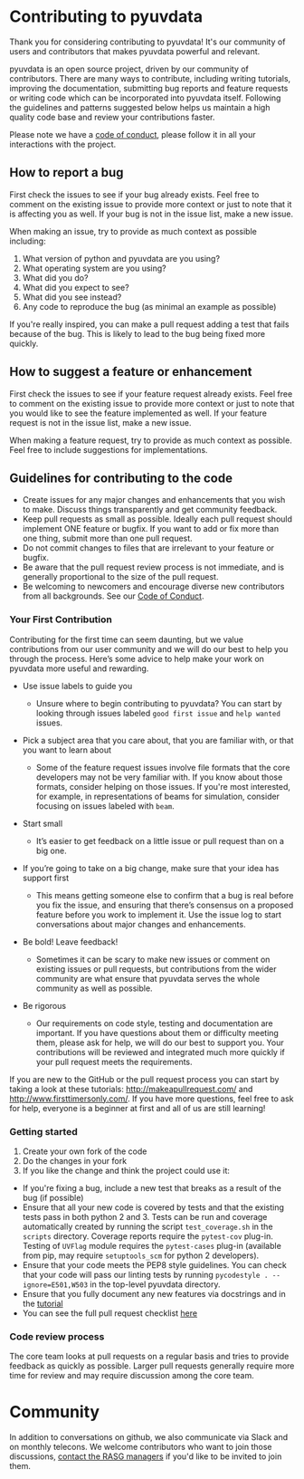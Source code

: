 # Contributing to pyuvdata

Thank you for considering contributing to pyuvdata! It's our community of users and contributors that makes pyuvdata powerful and relevant.

pyuvdata is an open source project, driven by our community of contributors. There are many ways to contribute, including writing tutorials, improving the documentation, submitting bug reports and feature requests or writing code which can be incorporated into pyuvdata itself. Following the guidelines and patterns suggested below helps us maintain a high quality code base and review your contributions faster.

Please note we have a [code of conduct](../CODE_OF_CONDUCT.md), please follow it in all your interactions with the project.

## How to report a bug
First check the issues to see if your bug already exists. Feel free to comment on the existing issue to provide more context or just to note that it is affecting you as well. If your bug is not in the issue list, make a new issue.

When making an issue, try to provide as much context as possible including:

1. What version of python and pyuvdata are you using?
2. What operating system are you using?
3. What did you do?
4. What did you expect to see?
5. What did you see instead?
6. Any code to reproduce the bug (as minimal an example as possible)

If you're really inspired, you can make a pull request adding a test that fails because of the bug. This is likely to lead to the bug being fixed more quickly.

## How to suggest a feature or enhancement
First check the issues to see if your feature request already exists. Feel free to comment on the existing issue to provide more context or just to note that you would like to see the feature implemented as well. If your feature request is not in the issue list, make a new issue.

When making a feature request, try to provide as much context as possible. Feel free to include suggestions for implementations.

## Guidelines for contributing to the code

* Create issues for any major changes and enhancements that you wish to make. Discuss things transparently and get community feedback.
* Keep pull requests as small as possible. Ideally each pull request should implement ONE feature or bugfix. If you want to add or fix more than one thing, submit more than one pull request.
* Do not commit changes to files that are irrelevant to your feature or bugfix.
* Be aware that the pull request review process is not immediate, and is generally proportional to the size of the pull request.
* Be welcoming to newcomers and encourage diverse new contributors from all backgrounds. See our [Code of Conduct](../CODE_OF_CONDUCT.md).

### Your First Contribution

Contributing for the first time can seem daunting, but we value contributions from our user community and we will do our best to help you through the process. Here’s some advice to help make your work on pyuvdata more useful and rewarding.

* Use issue labels to guide you
  - Unsure where to begin contributing to pyuvdata? You can start by looking through issues labeled `good first issue` and `help wanted` issues.

* Pick a subject area that you care about, that you are familiar with, or that you want to learn about
  - Some of the feature request issues involve file formats that the core developers may not be very familiar with. If you know about those formats, consider helping on those issues. If you're most interested, for example, in representations of beams for simulation, consider focusing on issues labeled with `beam`.

* Start small
  - It’s easier to get feedback on a little issue or pull request than on a big one.

* If you’re going to take on a big change, make sure that your idea has support first
  - This means getting someone else to confirm that a bug is real before you fix the issue, and ensuring that there’s consensus on a proposed feature before you work to implement it. Use the issue log to start conversations about major changes and enhancements.

* Be bold! Leave feedback!
  - Sometimes it can be scary to make new issues or comment on existing issues or pull requests, but contributions from the wider community are what ensure that pyuvdata serves the whole community as well as possible.

* Be rigorous
  - Our requirements on code style, testing and documentation are important. If you have questions about them or difficulty meeting them, please ask for help, we will do our best to support you. Your contributions will be reviewed and integrated much more quickly if your pull request meets the requirements.

If you are new to the GitHub or the pull request process you can start by taking a look at these tutorials:
http://makeapullrequest.com/ and http://www.firsttimersonly.com/. If you have more questions, feel free to ask for help, everyone is a beginner at first and all of us are still learning!

### Getting started

1. Create your own fork of the code
2. Do the changes in your fork
3. If you like the change and think the project could use it:
  - If you're fixing a bug, include a new test that breaks as a result of the bug (if possible)
  - Ensure that all your new code is covered by tests and that the existing tests pass in both python 2 and 3. Tests can be run and coverage automatically created by running the script `test_coverage.sh` in the `scripts` directory. Coverage reports require the `pytest-cov` plug-in. Testing of `UVFlag` module requires the `pytest-cases` plug-in (available from pip, may require `setuptools_scm` for python 2 developers).
  - Ensure that your code meets the PEP8 style guidelines. You can check that your code will pass our linting tests by running `pycodestyle . --ignore=E501,W503` in the top-level pyuvdata directory.
  - Ensure that you fully document any new features via docstrings and in the [tutorial](../docs/tutorial.rst)
  - You can see the full pull request checklist [here](PULL_REQUEST_TEMPLATE.md)

### Code review process

The core team looks at pull requests on a regular basis and tries to provide feedback as quickly as possible. Larger pull requests generally require more time for review and may require discussion among the core team.

# Community
In addition to conversations on github, we also communicate via Slack and on monthly telecons. We welcome contributors who want to join those discussions, [contact the RASG managers](mailto:rasgmanagers@gmail.com) if you'd like to be invited to join them.
